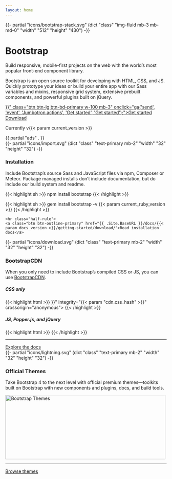 ```yaml
---
layout: home
---
```


<main class="bd-masthead" id="content" role="main">
  <div class="container">
    <div class="row align-items-center">
      <div class="col-6 mx-auto col-md-6 order-md-2">
        {{- partial "icons/bootstrap-stack.svg" (dict "class" "img-fluid mb-3 mb-md-0" "width" "512" "height" "430") -}}
      </div>
      <div class="col-md-6 order-md-1 text-center text-md-left pr-md-5">
        <h1 class="mb-3 bd-text-purple-bright">Bootstrap</h1>
        <p class="lead">
          Build responsive, mobile-first projects on the web with the world’s most popular front-end component library.
        </p>
        <p class="lead mb-4">
          Bootstrap is an open source toolkit for developing with HTML, CSS, and JS. Quickly prototype your ideas or build your entire app with our Sass variables and mixins, responsive grid system, extensive prebuilt components, and powerful plugins built on jQuery.
        </p>
        <div class="row mx-n2">
          <div class="col-md px-2">
            <a href="{{< ref "/docs/4.1/getting-started/introduction.md" >}}" class="btn btn-lg btn-bd-primary w-100 mb-3" onclick="ga('send', 'event', 'Jumbotron actions', 'Get started', 'Get started');">Get started</a>
          </div>
          <div class="col-md px-2">
            <a href="{{ .Site.BaseURL }}/docs/{{< param docs_version >}}/getting-started/download/" class="btn btn-lg btn-outline-secondary w-100 mb-3" onclick="ga('send', 'event', 'Jumbotron actions', 'Download', 'Download {{< param current_version >}}');">Download</a>
          </div>
        </div>
        <p class="text-muted mb-0">
          Currently v{{< param current_version >}}
        </p>
      </div>
    </div>
    {{ partial "ads" . }}
  </div>
</main>

<div class="masthead-followup row m-0 border border-white">
  <div class="col-12 col-md-4 p-3 p-md-5 bg-light border border-white">
    <!-- Icon by Bytesize https://github.com/danklammer/bytesize-icons -->
    {{- partial "icons/import.svg" (dict "class" "text-primary mb-2" "width" "32" "height" "32") -}}
    <h3>Installation</h3>
    <p>Include Bootstrap’s source Sass and JavaScript files via npm, Composer or Meteor. Package managed installs don’t include documentation, but do include our build system and readme.</p>

{{< highlight sh >}}
npm install bootstrap
{{< /highlight >}}

{{< highlight sh >}}
gem install bootstrap -v {{< param current_ruby_version >}}
{{< /highlight >}}

    <hr class="half-rule">
    <a class="btn btn-outline-primary" href="{{ .Site.BaseURL }}/docs/{{< param docs_version >}}/getting-started/download/">Read installation docs</a>
  </div>

  <div class="col-12 col-md-4 p-3 p-md-5 bg-light border border-white">
    <!-- Icon by Bytesize https://github.com/danklammer/bytesize-icons -->
    {{- partial "icons/download.svg" (dict "class" "text-primary mb-2" "width" "32" "height" "32") -}}
    <h3>BootstrapCDN</h3>
    <p>When you only need to include Bootstrap’s compiled CSS or JS, you can use <a href="https://www.bootstrapcdn.com/">BootstrapCDN</a>.</p>

<h5>CSS only</h5>
{{< highlight html >}}
<link rel="stylesheet" href="{{< param "cdn.css" >}}" integrity="{{< param "cdn.css_hash" >}}" crossorigin="anonymous">
{{< /highlight >}}

<h5>JS, Popper.js, and jQuery</h5>
{{< highlight html >}}
<script src="{{< param "cdn.jquery" >}}" integrity="{{< param "cdn.jquery_hash" >}}" crossorigin="anonymous"></script>
<script src="{{< param "cdn.popper" >}}" integrity="{{< param "cdn.popper_hash" >}}" crossorigin="anonymous"></script>
<script src="{{< param "cdn.js" >}}" integrity="{{< param "cdn.js_hash" >}}" crossorigin="anonymous"></script>
{{< /highlight >}}
    <hr class="half-rule">
    <a class="btn btn-outline-primary" href="{{ .Site.BaseURL }}/docs/{{< param docs_version >}}/layout/overview/">Explore the docs</a>
  </div>

  <div class="col-12 col-md-4 p-3 p-md-5 bg-light border border-white">
    <!-- Icon by Bytesize https://github.com/danklammer/bytesize-icons -->
    {{- partial "icons/lightning.svg" (dict "class" "text-primary mb-2" "width" "32" "height" "32") -}}
    <h3>Official Themes</h3>
    <p>
      Take Bootstrap 4 to the next level with official premium themes—toolkits built on Bootstrap with new components and plugins, docs, and build tools.
    </p>
    <img class="img-fluid mt-3 mx-auto" srcset="{{ .Site.BaseURL }}/docs/{{< param docs_version >}}/assets/img/bootstrap-themes.png,
                                                {{ .Site.BaseURL }}/docs/{{< param docs_version >}}/assets/img/bootstrap-themes@2x.png 2x"
                                        src="{{ .Site.BaseURL }}/docs/{{< param docs_version >}}/assets/img/bootstrap-themes.png" alt="Bootstrap Themes" width="500" height="200">
    <hr class="half-rule">
    <a href="{{< param themes >}}/" class="btn btn-outline-primary">Browse themes</a>
  </div>
</div>
